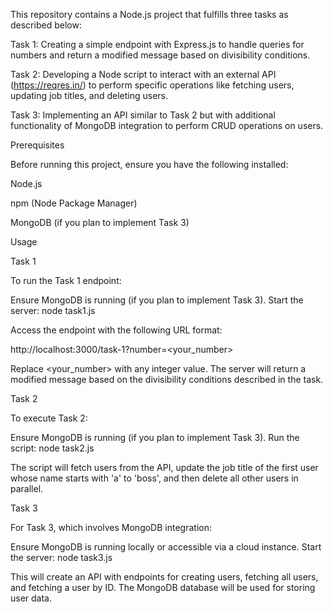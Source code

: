 This repository contains a Node.js project that fulfills three tasks as described below:

Task 1: Creating a simple endpoint with Express.js to handle queries for numbers and return a modified message based on divisibility conditions.

Task 2: Developing a Node script to interact with an external API (https://reqres.in/) to perform specific operations like fetching users, updating job titles, and deleting users.

Task 3: Implementing an API similar to Task 2 but with additional functionality of MongoDB integration to perform CRUD operations on users.

Prerequisites

Before running this project, ensure you have the following installed:

Node.js

npm (Node Package Manager)

MongoDB (if you plan to implement Task 3)

Usage

Task 1

To run the Task 1 endpoint:

Ensure MongoDB is running (if you plan to implement Task 3).
Start the server:
node task1.js

Access the endpoint with the following URL format:

http://localhost:3000/task-1?number=<your_number>

Replace <your_number> with any integer value. The server will return a modified message based on the divisibility conditions described in the task.

Task 2

To execute Task 2:

Ensure MongoDB is running (if you plan to implement Task 3).
Run the script:
node task2.js

The script will fetch users from the API, update the job title of the first user whose name starts with 'a' to 'boss', and then delete all other users in parallel.

Task 3

For Task 3, which involves MongoDB integration:

Ensure MongoDB is running locally or accessible via a cloud instance.
Start the server:
node task3.js

This will create an API with endpoints for creating users, fetching all users, and fetching a user by ID. The MongoDB database will be used for storing user data.
